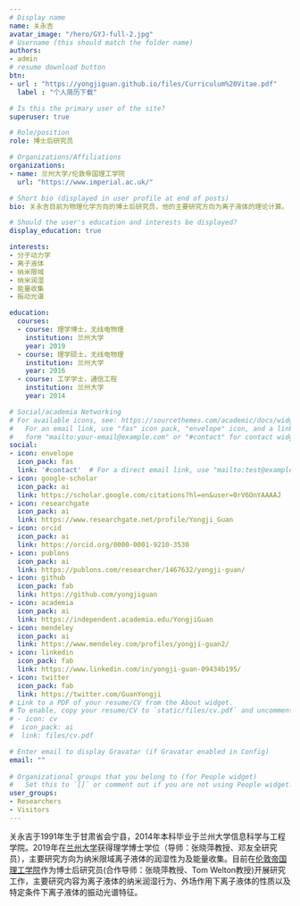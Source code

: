 ```yaml
---
# Display name
name: 关永吉
avatar_image: "/hero/GYJ-full-2.jpg"
# Username (this should match the folder name)
authors:
- admin
# resume download button
btn:
- url : "https://yongjiguan.github.io/files/Curriculum%20Vitae.pdf"
  label : "个人简历下载"

# Is this the primary user of the site?
superuser: true

# Role/position
role: 博士后研究员

# Organizations/Affiliations
organizations:
- name: 兰州大学/伦敦帝国理工学院
  url: "https://www.imperial.ac.uk/"

# Short bio (displayed in user profile at end of posts)
bio: 关永吉目前为物理化学方向的博士后研究员，他的主要研究方向为离子液体的理论计算。

# Should the user's education and interests be displayed?
display_education: true

interests:
- 分子动力学
- 离子液体
- 纳米限域
- 纳米润湿
- 能量收集
- 振动光谱

education:
  courses:
  - course: 理学博士，无线电物理
    institution: 兰州大学
    year: 2019
  - course: 理学硕士，无线电物理
    institution: 兰州大学
    year: 2016
  - course: 工学学士，通信工程
    institution: 兰州大学
    year: 2014

# Social/academia Networking
# For available icons, see: https://sourcethemes.com/academic/docs/widgets/#icons
#   For an email link, use "fas" icon pack, "envelope" icon, and a link in the
#   form "mailto:your-email@example.com" or "#contact" for contact widget.
social:
- icon: envelope
  icon_pack: fas
  link: '#contact'  # For a direct email link, use "mailto:test@example.org".
- icon: google-scholar
  icon_pack: ai
  link: https://scholar.google.com/citations?hl=en&user=0rV6OnYAAAAJ
- icon: researchgate
  icon_pack: ai
  link: https://www.researchgate.net/profile/Yongji_Guan
- icon: orcid
  icon_pack: ai
  link: https://orcid.org/0000-0001-9210-3530
- icon: publons
  icon_pack: ai
  link: https://publons.com/researcher/1467632/yongji-guan/  
- icon: github
  icon_pack: fab
  link: https://github.com/yongjiguan
- icon: academia
  icon_pack: ai
  link: https://independent.academia.edu/YongjiGuan
- icon: mendeley
  icon_pack: ai
  link: https://www.mendeley.com/profiles/yongji-guan2/
- icon: linkedin
  icon_pack: fab
  link: https://www.linkedin.com/in/yongji-guan-09434b195/  
- icon: twitter
  icon_pack: fab
  link: https://twitter.com/GuanYongji
# Link to a PDF of your resume/CV from the About widget.
# To enable, copy your resume/CV to `static/files/cv.pdf` and uncomment the lines below.  
# - icon: cv
#  icon_pack: ai
#  link: files/cv.pdf

# Enter email to display Gravatar (if Gravatar enabled in Config)
email: ""
  
# Organizational groups that you belong to (for People widget)
#   Set this to `[]` or comment out if you are not using People widget.  
user_groups:
- Researchers
- Visitors
---
```


关永吉于1991年生于甘肃省会宁县，2014年本科毕业于兰州大学信息科学与工程学院。2019年在[兰州大学](http://www.lzu.edu.cn)获得理学博士学位（导师：张晓萍教授、邓友全研究员），主要研究方向为纳米限域离子液体的润湿性为及能量收集。目前在[伦敦帝国理工学院](http://www.imperial.ac.uk)作为博士后研究员(合作导师：张晓萍教授、Tom Welton教授)开展研究工作，主要研究内容为离子液体的纳米润湿行为、外场作用下离子液体的性质以及特定条件下离子液体的振动光谱特征。